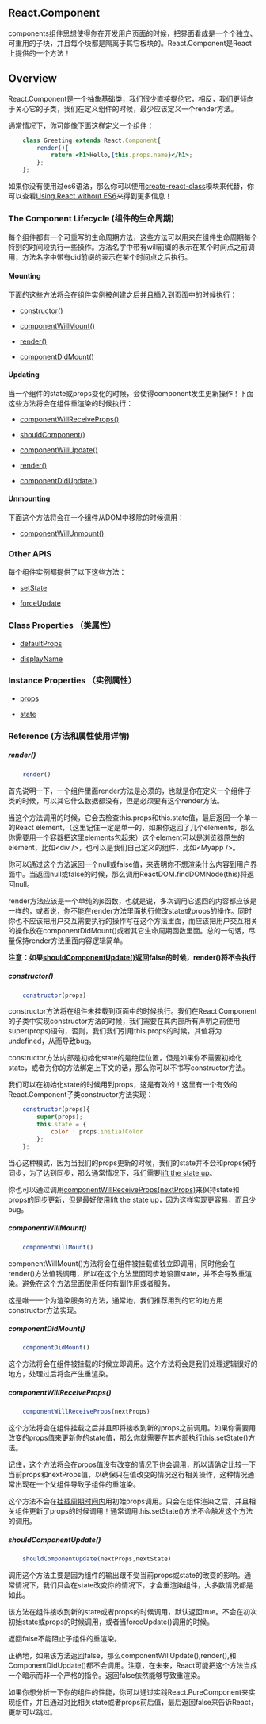 ## React.Component

components组件思想使得你在开发用户页面的时候，把界面看成是一个个独立、可重用的子块，并且每个块都是隔离于其它板块的。React.Component是React上提供的一个方法！

## Overview

React.Component是一个抽象基础类，我们很少直接提伦它，相反，我们更倾向于关心它的子类，我们在定义组件的时候，最少应该定义一个render方法。

通常情况下，你可能像下面这样定义一个组件：

```jsx
    class Greeting extends React.Component{
        render(){
            return <h1>Hello,{this.props.name}</h1>;
        };
    };
```

如果你没有使用过es6语法，那么你可以使用[create-react-class](https://facebook.github.io/react/docs/react-api.html#createclass)模块来代替，你可以查看[Using React without ES6](https://facebook.github.io/react/docs/react-without-es6.html)来得到更多信息！

### The Component Lifecycle (组件的生命周期)

每个组件都有一个可重写的生命周期方法，这些方法可以用来在组件生命周期每个特别的时间段执行一些操作。方法名字中带有will前缀的表示在某个时间点之前调用，方法名字中带有did前缀的表示在某个时间点之后执行。

#### Mounting

下面的这些方法将会在组件实例被创建之后并且插入到页面中的时候执行：

* [constructor()](https://facebook.github.io/react/docs/react-component.html#constructor)

* [componentWillMount()](https://facebook.github.io/react/docs/react-component.html#componentwillmount)

* [render()](https://facebook.github.io/react/docs/react-component.html#render)

* [componentDidMount()](https://facebook.github.io/react/docs/react-component.html#componentdidmount)

#### Updating

当一个组件的state或props变化的时候，会使得component发生更新操作！下面这些方法将会在组件重渲染的时候执行：

* [componentWillReceiveProps()](https://facebook.github.io/react/docs/react-component.html#componentwillreceiveprops)

* [shouldComponent()](https://facebook.github.io/react/docs/react-component.html#shouldcomponentupdate)

* [componentWillUpdate()](https://facebook.github.io/react/docs/react-component.html#componentwillupdate)

* [render()](https://facebook.github.io/react/docs/react-component.html#render)

* [componentDidUpdate()](https://facebook.github.io/react/docs/react-component.html#componentdidupdate)

#### Unmounting

下面这个方法将会在一个组件从DOM中移除的时候调用：

* [componentWillUnmount()](https://facebook.github.io/react/docs/react-component.html#componentwillunmount)

### Other APIS

每个组件实例都提供了以下这些方法：

* [setState](https://facebook.github.io/react/docs/react-component.html#setstate)

* [forceUpdate](https://facebook.github.io/react/docs/react-component.html#forceupdate)

### Class Properties （类属性）

* [defaultProps](https://facebook.github.io/react/docs/react-component.html#defaultprops)

* [displayName](https://facebook.github.io/react/docs/react-component.html#displayname)

### Instance Properties （实例属性）


* [props](https://facebook.github.io/react/docs/react-component.html#props)

* [state](https://facebook.github.io/react/docs/react-component.html#state)

### Reference (方法和属性使用详情)

##### render()

```jsx
    render()
```

首先说明一下，一个组件里面render方法是必须的，也就是你在定义一个组件子类的时候，可以其它什么数据都没有，但是必须要有这个render方法。

当这个方法调用的时候，它会去检查this.props和this.state值，最后返回一个单一的React element，（这里记住一定是单一的，如果你返回了几个elements，那么你需要用一个容器把这里elements包起来）这个element可以是浏览器原生的element，比如&lt;div /&gt;，也可以是我们自己定义的组件，比如&lt;Myapp /&gt;。

你可以通过这个方法返回一个null或false值，来表明你不想渲染什么内容到用户界面中。当返回null或false的时候，那么调用ReactDOM.findDOMNode(this)将返回null。

render方法应该是一个单纯的js函数，也就是说，多次调用它返回的内容都应该是一样的，或者说，你不能在render方法里面执行修改state或props的操作。同时你也不应该把用户交互需要执行的操作写在这个方法里面，而应该把用户交互相关的操作放在componentDidMount()或者其它生命周期函数里面。总的一句话，尽量保持render方法里面内容逻辑简单。

**注意：如果[shouldComponentUpdate()](https://facebook.github.io/react/docs/react-component.html#shouldcomponentupdate)返回false的时候，render()将不会执行**

##### constructor()

```jsx
    constructor(props)
```

constructor方法将在组件未挂载到页面中的时候执行。我们在React.Component的子类中实现constructor方法的时候，我们需要在其内部所有声明之前使用super(props)语句，否则，我们我们引用this.props的时候，其值将为undefined，从而导致bug。

constructor方法内部是初始化state的是绝佳位置，但是如果你不需要初始化state，或者为你的方法绑定上下文的话，那么你可以不书写constructor方法。
 
我们可以在初始化state的时候用到props，这是有效的！这里有一个有效的React.Component子类constructor方法实现：

```jsx
    constructor(props){
        super(props);
        this.state = {
            color : props.initialColor
        };
    };
```

当心这种模式，因为当我们的props更新的时候，我们的state并不会和props保持同步，为了达到同步，那么通常情况下，我们需要[lift the state up](https://facebook.github.io/react/docs/lifting-state-up.html)。

你也可以通过调用[componentWillReceiveProps(nextProps)](https://facebook.github.io/react/docs/react-component.html#componentwillreceiveprops)来保持state和props的同步更新，但是最好使用lift the state up，因为这样实现更容易，而且少bug。

##### componentWillMount()

```jsx
    componentWillMount()
```

componentWillMount()方法将会在组件被挂载值钱立即调用，同时他会在render()方法值钱调用，所以在这个方法里面同步地设置state，并不会导致重渲染。避免在这个方法里面使用任何有副作用或者服务。

这是唯一一个为渲染服务的方法，通常地，我们推荐用到的它的地方用constructor方法实现。

##### componentDidMount()

```jsx
    componentDidMount()
```

这个方法将会在组件被挂载的时候立即调用。这个方法将会是我们处理逻辑很好的地方，处理过后将会产生重渲染。

##### componentWillReceiveProps()

```jsx
    componentWillReceiveProps(nextProps)
```

这个方法将会在组件挂载之后并且即将接收到新的props之前调用。如果你需要用改变的props值来更新你的state值，那么你就需要在其内部执行this.setState()方法。

记住，这个方法将会在props值没有改变的情况下也会调用，所以请确定比较一下当前props和nextProps值，以确保只在值改变的情况这行相关操作，这种情况通常出现在一个父组件导致子组件的重渲染。

这个方法不会在[挂载周期时间内](https://facebook.github.io/react/docs/react-component.html#mounting)用初始props调用。只会在组件渲染之后，并且相关组件更新了props的时候调用！通常调用this.setState()方法不会触发这个方法的调用。

##### shouldComponentUpdate()

```jsx
    shouldComponentUpdate(nextProps,nextState)
```

调用这个方法主要是因为组件的输出跟不受当前props或state的改变的影响。通常情况下，我们只会在state改变你的情况下，才会重渲染组件，大多数情况都是如此。

该方法在组件接收到新的state或者props的时候调用，默认返回true。不会在初次初始state或props的时候调用，或者当forceUpdate()调用的时候。

返回false不能阻止子组件的重渲染。

正确地，如果该方法返回false，那么componentWillUpdate(),render(),和ComponentDidUpdate()都不会调用。注意，在未来，React可能把这个方法当成一个暗示而非一个严格的指令。返回false依然能够导致重渲染。

如果你想分析一下你的组件的性能，你可以通过实践React.PureComponent来实现组件，并且通过对比相关state或者props前后值，最后返回false来告诉React，更新可以跳过。

